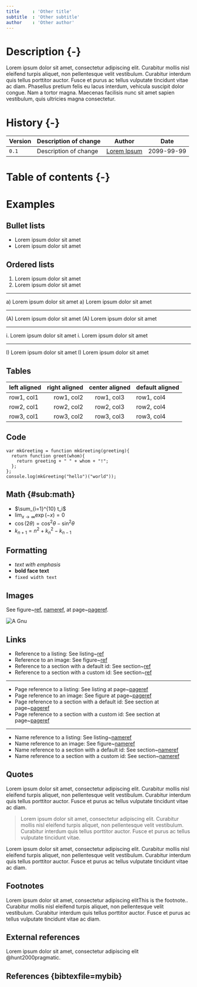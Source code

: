 ```yaml
---
title     : 'Other title'
subtitle  : 'Other subtitle'
author    : 'Other author'
---
```


Description {-}
================================================================================

Lorem ipsum dolor sit amet, consectetur adipiscing elit. Curabitur mollis nisl
eleifend turpis aliquet, non pellentesque velit vestibulum. Curabitur interdum
quis tellus porttitor auctor. Fusce et purus ac tellus vulputate tincidunt vitae
ac diam. Phasellus pretium felis eu lacus interdum, vehicula suscipit dolor
congue. Nam a tortor magna. Maecenas facilisis nunc sit amet sapien vestibulum,
quis ultricies magna consectetur.

History {-}
================================================================================

| Version | Description of change         | Author          | Date       |
| ------- | ----------------------------- | --------------- | ---------- |
| `0.1`   | Description of change         | [Lorem Ipsum]   | 2099-99-99 |

[Lorem Ipsum]: mailto:lorem.ipsum@lorem.ipsum

Table of contents {-}
================================================================================

Examples
================================================================================

## Bullet lists

- Lorem ipsum dolor sit amet
- Lorem ipsum dolor sit amet

## Ordered lists

1. Lorem ipsum dolor sit amet
1. Lorem ipsum dolor sit amet

* * *

a) Lorem ipsum dolor sit amet
a) Lorem ipsum dolor sit amet

* * *

(A) Lorem ipsum dolor sit amet
(A) Lorem ipsum dolor sit amet

* * *

i. Lorem ipsum dolor sit amet
i. Lorem ipsum dolor sit amet

* * *

I) Lorem ipsum dolor sit amet
I) Lorem ipsum dolor sit amet

## Tables

| left aligned | right aligned | center aligned | default aligned |
| :--          | --:           | :-:            | ---             |
| row1, col1   | row1, col2    | row1, col3     | row1, col4      |
| row2, col1   | row2, col2    | row2, col3     | row2, col4      |
| row3, col1   | row3, col2    | row3, col3     | row3, col4      |

## Code

```{#lst:snippetid lang=javascript caption="Hello world!"}
var mkGreeting = function mkGreeting(greeting){
  return function greet(whom){
    return greeting + " " + whom + "!";
  };
};
console.log(mkGreeting("hello")("world"));
```

## Math {#sub:math}

- $\sum_{i=1}^{10} t_i$
- $\lim_{x \to \infty} \exp(-x) = 0$
- $\cos (2\theta) = \cos^2 \theta - \sin^2 \theta$
- $k_{n+1} = n^2 + k_n^2 - k_{n-1}$

## Formatting

- *text with emphasis*
- **bold face text**
- `fixed width text`

## Images

See figure~[ref](fig:gnuimageid), [nameref](fig:gnuimageid), at
page~[pageref](fig:gnuimageid).

![A Gnu](gnu.png "gnuimageid")

## Links

- Reference to a listing: See listing~[ref](lst:snippetid)
- Reference to an image: See figure~[ref](fig:gnuimageid)
- Reference to a section with a default id: See section~[ref](ordered-lists)
- Reference to a section with a custom id: See section~[ref](sub:math)

* * *

- Page reference to a listing: See listing at page~[pageref](lst:snippetid)
- Page reference to an image: See figure at page~[pageref](fig:gnuimageid)
- Page reference to a section with a default id: See section at page~[pageref](ordered-lists)
- Page reference to a section with a custom id: See section at page~[pageref](sub:math)

* * *

- Name reference to a listing: See listing~[nameref](lst:snippetid)
- Name reference to an image: See figure~[nameref](fig:gnuimageid)
- Name reference to a section with a default id: See section~[nameref](ordered-lists)
- Name reference to a section with a custom id: See section~[nameref](sub:math)

## Quotes

Lorem ipsum dolor sit amet, consectetur adipiscing elit. Curabitur mollis nisl
eleifend turpis aliquet, non pellentesque velit vestibulum. Curabitur interdum
quis tellus porttitor auctor. Fusce et purus ac tellus vulputate tincidunt vitae
ac diam. 

> Lorem ipsum dolor sit amet, consectetur adipiscing elit. Curabitur mollis nisl
> eleifend turpis aliquet, non pellentesque velit vestibulum. Curabitur interdum
> quis tellus porttitor auctor. Fusce et purus ac tellus vulputate tincidunt vitae.

Lorem ipsum dolor sit amet, consectetur adipiscing elit. Curabitur mollis nisl
eleifend turpis aliquet, non pellentesque velit vestibulum. Curabitur interdum
quis tellus porttitor auctor. Fusce et purus ac tellus vulputate tincidunt vitae
ac diam. 


## Footnotes

Lorem ipsum dolor sit amet, consectetur adipiscing elit<span class="footnote">This is the footnote.</span>. Curabitur mollis nisl
eleifend turpis aliquet, non pellentesque velit vestibulum. Curabitur interdum
quis tellus porttitor auctor. Fusce et purus ac tellus vulputate tincidunt vitae
ac diam. 

## External references

Lorem ipsum dolor sit amet, consectetur adipiscing elit @hunt2000pragmatic.

## References {bibtexfile=mybib}
